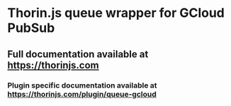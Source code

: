 # Thorin.js queue wrapper for GCloud PubSub
## Full documentation available at https://thorinjs.com

### Plugin specific documentation available at https://thorinjs.com/plugin/queue-gcloud